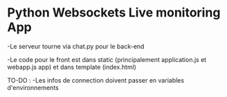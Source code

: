 # Python Websockets Live monitoring App

-Le serveur tourne via chat.py pour le back-end 

-Le code pour le front est dans static (principalement application.js et webapp.js app) et dans template (index.html) 

TO-DO : 
-Les infos de connection doivent passer en variables d'environnements
